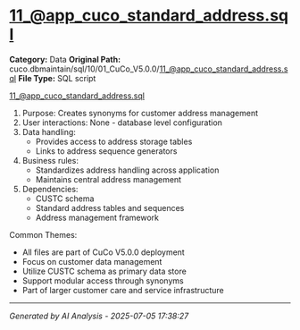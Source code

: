 # 11_@app_cuco_standard_address.sql

**Category:** Data
**Original Path:** cuco.dbmaintain/sql/10/01_CuCo_V5.0.0/11_@app_cuco_standard_address.sql
**File Type:** SQL script

11_@app_cuco_standard_address.sql
1. Purpose: Creates synonyms for customer address management
2. User interactions: None - database level configuration
3. Data handling:
   - Provides access to address storage tables
   - Links to address sequence generators
4. Business rules:
   - Standardizes address handling across application
   - Maintains central address management
5. Dependencies:
   - CUSTC schema
   - Standard address tables and sequences
   - Address management framework

Common Themes:
- All files are part of CuCo V5.0.0 deployment
- Focus on customer data management
- Utilize CUSTC schema as primary data store
- Support modular access through synonyms
- Part of larger customer care and service infrastructure

---
*Generated by AI Analysis - 2025-07-05 17:38:27*
